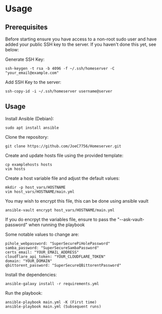 # Usage

## Prerequisites
Before starting ensure you have access to a non-root sudo user and have added your public SSH key to the server.
If you haven't done this yet, see below:

Generate SSH Key:
```
ssh-keygen -t rsa -b 4096 -f ~/.ssh/homeserver -C "your_email@example.com"
```

Add SSH Key to the server:
```
ssh-copy-id -i ~/.ssh/homeserver username@server
```

## Usage
Install Ansible (Debian):
```
sudo apt install ansible
```

Clone the repository:
```
git clone https://github.com/JoeC7756/Homeserver.git
```

Create and update hosts file using the provided template:
```
cp examplehosts hosts
vim hosts
```

Create a host variable file and adjust the default values:
```
mkdir -p host_vars/HOSTNAME
vim host_vars/HOSTNAME/main.yml
```

You may wish to encrypt this file, this can be done using ansible vault
```
ansible-vault encrypt host_vars/HOSTNAME/main.yml
```
If you do encrpyt the variables file, ensure to pass the "--ask-vault-password" when running the playbook

Some notable values to change are: 
```
pihole_webpassword: "SuperSecurePiHolePassword"
samba_password: "SuperSecureSambaPassword"
certs_email: "YOUR_EMAIL_ADDRESS"
cloudflare_api_token: "YOUR_CLOUDFLARE_TOKEN"
domain: "YOUR_DOMAIN"
qbittorent_password: "SuperSecureQBittorentPassword"
```

Install the dependencies:
```
ansible-galaxy install -r requirements.yml
```

Run the playbook:
```
ansible-playbook main.yml -K (First time)
ansible-playbook main.yml (Subsequent runs)
```
